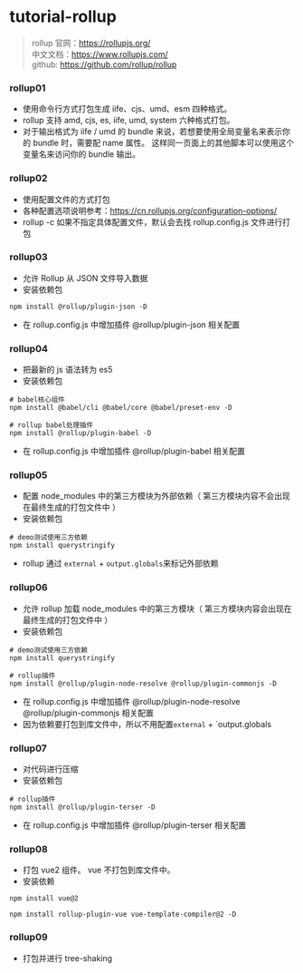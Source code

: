 # tutorial-rollup

> rollup
> 官网：https://rollupjs.org/  
> 中文文档：https://www.rollupjs.com/  
> github: https://github.com/rollup/rollup

### rollup01

- 使用命令行方式打包生成 iife、cjs、umd、esm 四种格式。
- rollup 支持 amd, cjs, es, iife, umd, system 六种格式打包。
- 对于输出格式为 iife / umd 的 bundle 来说，若想要使用全局变量名来表示你的 bundle 时，需要配 name 属性。
  这样同一页面上的其他脚本可以使用这个变量名来访问你的 bundle 输出。

### rollup02

- 使用配置文件的方式打包
- 各种配置选项说明参考：https://cn.rollupjs.org/configuration-options/
- rollup -c 如果不指定具体配置文件，默认会去找 rollup.config.js 文件进行打包

### rollup03

- 允许 Rollup 从 JSON 文件导入数据
- 安装依赖包

```shell
npm install @rollup/plugin-json -D
```

- 在 rollup.config.js 中增加插件 @rollup/plugin-json 相关配置

### rollup04

- 把最新的 js 语法转为 es5
- 安装依赖包

```shell
# babel核心组件
npm install @babel/cli @babel/core @babel/preset-env -D

# rollup babel处理插件
npm install @rollup/plugin-babel -D
```

- 在 rollup.config.js 中增加插件 @rollup/plugin-babel 相关配置

### rollup05

- 配置 node_modules 中的第三方模块为外部依赖（ 第三方模块内容不会出现在最终生成的打包文件中 ）
- 安装依赖包

```shell
# demo测试使用三方依赖
npm install querystringify
```

- rollup 通过 `external` + `output.globals`来标记外部依赖

### rollup06

- 允许 rollup 加载 node_modules 中的第三方模块（ 第三方模块内容会出现在最终生成的打包文件中 ）
- 安装依赖包

```shell
# demo测试使用三方依赖
npm install querystringify

# rollup插件
npm install @rollup/plugin-node-resolve @rollup/plugin-commonjs -D
```

- 在 rollup.config.js 中增加插件 @rollup/plugin-node-resolve @rollup/plugin-commonjs 相关配置
- 因为依赖要打包到库文件中，所以不用配置`external` + `output.globals

### rollup07

- 对代码进行压缩
- 安装依赖包

```shell
# rollup插件
npm install @rollup/plugin-terser -D
```

- 在 rollup.config.js 中增加插件 @rollup/plugin-terser 相关配置

### rollup08

- 打包 vue2 组件。 vue 不打包到库文件中。
- 安装依赖

```shell
npm install vue@2

npm install rollup-plugin-vue vue-template-compiler@2 -D
```

### rollup09

- 打包并进行 tree-shaking
